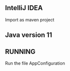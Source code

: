 ## IntelliJ IDEA
   Import as maven project

## Java version 11

## RUNNING 
   Run the file AppConfiguration
   
